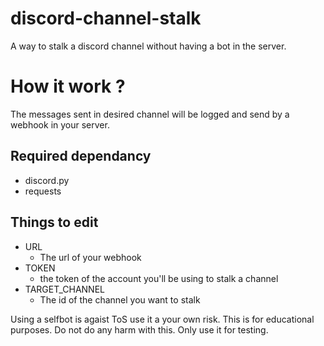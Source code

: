 # discord-channel-stalk
A way to stalk a discord channel without having a bot in the server.

# How it work ?

The messages sent in desired channel will be logged and send by a webhook in your server.

## Required dependancy
 - discord.py
 - requests

## Things to edit
- URL
  - The url of your webhook
- TOKEN
  - the token of the account you'll be using to stalk a channel
- TARGET_CHANNEL
  - The id of the channel you want to stalk

Using a selfbot is agaist ToS use it a your own risk.
This is for educational purposes. Do not do any harm with this. Only use it for testing.

